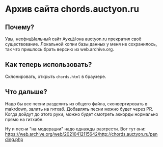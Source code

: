 # Архив сайта chords.auctyon.ru

## Почему?

Увы, неофицЫальный сайт АукцЫона auctyon.ru прекратил своё существование. Локальной копии базы данных у меня не сохранилось, так что пришлось брать версию из web.archive.org.

## Как теперь использовать?

Склонировать, открыть `chords.html` в браузере.

## Что дальше?

Надо бы все песни разделить из общего файла, сконвертировать в makrdown, залить на гитхаб. Добавлять песни можно будет через PR. Когда дойдут до этого руки, можно будет смотреть аккорды нормально прямо на гитхабе.

Ну и песни "на модерации" надо однажды разгрести. Вот тут они: https://web.archive.org/web/20210412115642/http://chords.auctyon.ru/pending.php
